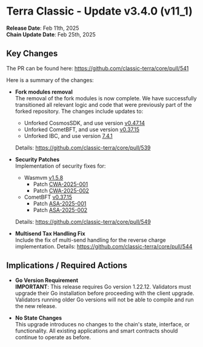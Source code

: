 # Terra Classic - Update v3.4.0 (v11_1)

**Release Date**: Feb 11th, 2025 </br>
**Chain Update Date**: Feb 25th, 2025

## Key Changes

The PR can be found here: https://github.com/classic-terra/core/pull/541

Here is a summary of the changes:

- **Fork modules removal**  
  The removal of the fork modules is now complete. We have successfully transitioned all relevant logic and code that were previously part of the forked repository. The changes include updates to:
  - Unforked CosmosSDK, and use version [v0.47.14](https://github.com/cosmos/cosmos-sdk/releases/tag/v0.47.14)
  - Unforked CometBFT, and use version [v0.37.15](https://github.com/cometbft/cometbft/releases/tag/v0.37.15)  
  - Unforked IBC, and use version [7.4.1](https://github.com/cosmos/ibc-go/releases/tag/v7.4.1)

  Details: https://github.com/classic-terra/core/pull/539


- **Security Patches**  
  Implementation of security fixes for:
  - Wasmvm [v1.5.8](https://github.com/CosmWasm/wasmvm/releases/tag/v1.5.8)
    - Patch [CWA-2025-001](https://github.com/CosmWasm/advisories/blob/main/CWAs/CWA-2025-001.md)
    - Patch [CWA-2025-002](https://github.com/CosmWasm/advisories/blob/main/CWAs/CWA-2025-002.md)
  - CometBFT [v0.37.15](https://github.com/cometbft/cometbft/releases/tag/v0.37.15)  
    - Patch [ASA-2025-001](https://github.com/cometbft/cometbft/security/advisories/GHSA-22qq-3xwm-r5x4)
    - Patch [ASA-2025-002](https://github.com/cometbft/cometbft/security/advisories/GHSA-r3r4-g7hq-pq4f)

  Details: https://github.com/classic-terra/core/pull/549

- **Multisend Tax Handling Fix**  
  Include the fix of multi-send handling for the reverse charge implementation.
  Details: https://github.com/classic-terra/core/pull/544

## Implications / Required Actions

- **Go Version Requirement**  
  **IMPORTANT**: This release requires Go version 1.22.12. Validators must upgrade their Go installation before proceeding with the client upgrade. Validators running older Go versions will not be able to compile and run the new release.

- **No State Changes**  
  This upgrade introduces no changes to the chain's state, interface, or functionality. All existing applications and smart contracts should continue to operate as before.
